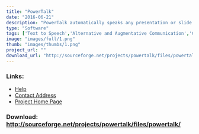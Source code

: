```yaml
---
title: "PowerTalk"
date: "2016-06-21"
description: "PowerTalk automatically speaks any presentation or slide show running in Microsoft PowerPoint for Windows.  You just download and install PowerTalk and while you open and run the presentation as usual it speaks the text on your slides. The advantage over other generic \'Text To Speech\' programs is that PowerTalk is able to speak text as it appears and can also speak hidden text attached to images. Speech is provided by the standard synthesised computer voices that are provided with Windows. Note: The \"\"Latest version\"\" information here is not currently maintained. Select the external download link to Sourceforge for the latest versions!"
type: "Software"
tags: ['Text to Speech','Alternative and Augmentative Communication','Communication','Viewing the screen','Learning and Education' ]
image: "images/full/1.png"
thumb: "images/thumbs/1.png"
project_url: ""
download_url: "http://sourceforge.net/projects/powertalk/files/powertalk/"
---
```



### Links:
- <a href="http://www.oatsoft.org/Software/PowerTalk/help">Help</a>
- <a href="mailto:powertalk@fullmeasure.co.uk">Contact Address</a>
- <a href="http://fullmeasure.co.uk/powertalk/">Project Home Page</a>

### Download: http://sourceforge.net/projects/powertalk/files/powertalk/ 